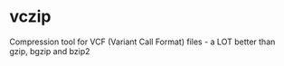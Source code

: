 # vczip
Compression tool for VCF (Variant Call Format) files - a LOT better than gzip, bgzip and bzip2

